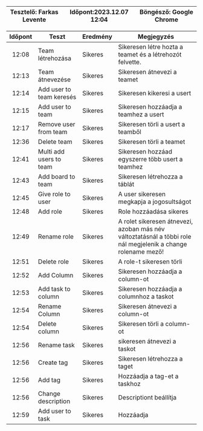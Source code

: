 |Tesztelő: Farkas Levente| Időpont:2023.12.07 12:04| Böngésző: Google Chrome|
| -------------------------------------|----------|-------------------------|

| Időpont | Teszt                | Eredmény | Megjegyzés                                                            |
|:-------:|----------------------|----------|-----------------------------------------------------------------------|
|12:08| Team létrehozása | Sikeres|Sikeresen létre hozta a teamet és a létrehozót felvette.|
|12:13| Team átnevezése | Sikeres| Sikeresen átnevezi a teamet|
|12:14| Add user to team keresés| Sikeres| Sikeresen kikeresi a usert|
|12:15| Add user to team| Sikeres| Sikeresen hozzáadja a teamhez a usert|
|12:17| Remove user from team| Sikeres| Sikeresen törli a usert a teamből|
|12:36|Delete team|Sikeres| Sikeresen törli a teamet|
|12:41| Multi add users to team| Sikeres| Sikeresen hozzáad egyszerre több usert a teamhez|
|12:43| Add board to team| Sikeres| Sikeresen létrehozza a táblát|
|12:45| Give role to user| Sikeres| A user sikeresen megkapja a jogosultságot|
|12:48| Add role| Sikeres|Role hozzáadása sikeres|
|12:49| Rename role| Sikeres| A rolet sikeresen átnevezi, azoban más név változtatásnál a többi role nál megjelenik a change rolename mező!|
|12:51| Delete role| Sikeres| A role-t sikeresen törli|
|12:52| Add Column| Sikeres| Sikeresen hozzáadja a column-ot|
|12:53| Add task to column| Sikeres|Sikeresen hozzáadja a columnhoz a taskot|
|12:54| Rename Column| Sikeres| Sikeresen átnevezi a column-ot|
|12:54| Delete column| Sikeres| Sikeresen törli a column-ot|
|12:56| Rename task| Sikeres| sikeresen átnevezi a taskot|
|12:56| Create tag| Sikeres| Sikeresen létrehozza a taget|
|12:56| Add tag| Sikeres| Hozzáadja a tag-et a taskhoz|
|12:56|Change description| Sikeres| Descriptiont beállítja|
|12:59| Add user to task| Sikeres|Hozzáadja|
 